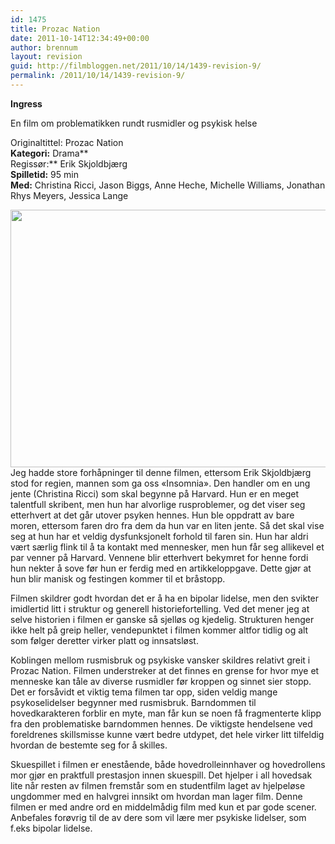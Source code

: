 ```yaml
---
id: 1475
title: Prozac Nation
date: 2011-10-14T12:34:49+00:00
author: brennum
layout: revision
guid: http://filmbloggen.net/2011/10/14/1439-revision-9/
permalink: /2011/10/14/1439-revision-9/
---
```

**Ingress** 

En film om problematikken rundt rusmidler og psykisk helse

Originaltittel: Prozac Nation  
**Kategori:** Drama**  
Regissør:** Erik Skjoldbjærg  
**Spilletid:** 95 min  
**Med:** Christina Ricci, Jason Biggs, Anne Heche, Michelle Williams, Jonathan Rhys Meyers, Jessica Lange

<a href="http://filmbloggen.net/?attachment_id=1467" rel="attachment wp-att-1467"><img class="alignnone size-large wp-image-1467" src="http://filmbloggen.net/wp-content/uploads//2011/10/1-620x412.jpg" alt="" width="620" height="412" /></a>  
Jeg hadde store forhåpninger til denne filmen, ettersom Erik Skjoldbjærg stod for regien, mannen som ga oss &laquo;Insomnia&raquo;. Den handler om en ung jente (Christina Ricci) som skal begynne på Harvard. Hun er en meget talentfull skribent, men hun har alvorlige rusproblemer, og det viser seg etterhvert at det går utover psyken hennes. Hun ble oppdratt av bare moren, ettersom faren dro fra dem da hun var en liten jente. Så det skal vise seg at hun har et veldig dysfunksjonelt forhold til faren sin. Hun har aldri vært særlig flink til å ta kontakt med mennesker, men hun får seg allikevel et par venner på Harvard. Vennene blir etterhvert bekymret for henne fordi hun nekter å sove før hun er ferdig med en artikkeloppgave. Dette gjør at hun blir manisk og festingen kommer til et bråstopp.

Filmen skildrer godt hvordan det er å ha en bipolar lidelse, men den svikter imidlertid litt i struktur og generell historiefortelling. Ved det mener jeg at selve historien i filmen er ganske så sjelløs og kjedelig. Strukturen henger ikke helt på greip heller, vendepunktet i filmen kommer altfor tidlig og alt som følger deretter virker platt og innsatsløst.

Koblingen mellom rusmisbruk og psykiske vansker skildres relativt greit i Prozac Nation. Filmen understreker at det finnes en grense for hvor mye et menneske kan tåle av diverse rusmidler før kroppen og sinnet sier stopp. Det er forsåvidt et viktig tema filmen tar opp, siden veldig mange psykoselidelser begynner med rusmisbruk. Barndommen til hovedkarakteren forblir en myte, man får kun se noen få fragmenterte klipp fra den problematiske barndommen hennes. De viktigste hendelsene ved foreldrenes skillsmisse kunne vært bedre utdypet, det hele virker litt tilfeldig hvordan de bestemte seg for å skilles.

Skuespillet i filmen er enestående, både hovedrolleinnhaver og hovedrollens mor gjør en praktfull prestasjon innen skuespill. Det hjelper i all hovedsak lite når resten av filmen fremstår som en studentfilm laget av hjelpeløse ungdommer med en halvgrei innsikt om hvordan man lager film. Denne filmen er med andre ord en middelmådig film med kun et par gode scener. Anbefales forøvrig til de av dere som vil lære mer psykiske lidelser, som f.eks bipolar lidelse.